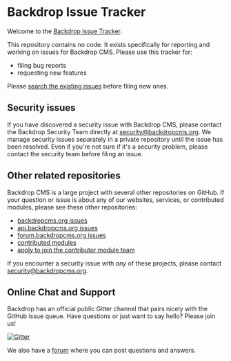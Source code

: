 Backdrop Issue Tracker
======================

Welcome to the [Backdrop Issue Tracker](https://github.com/backdrop/issues/issues).

This repository contains no code. It exists specifically for reporting and
working on issues for Backdrop CMS. Please use this tracker for:
* filing bug reports
* requesting new features

Please [search the existing issues](https://github.com/backdrop/backdrop-issues/search?state=open&type=Issues) before filing new ones.

Security issues
---------------

If you have discovered a security issue with Backdrop CMS, please contact the Backdrop Security Team directly at [security@backdropcms.org](mailto:security@backdropcms.org). We manage security issues separately in a private repository until the issue has been resolved. Even if you're not sure if it's a security problem, please contact the security team before filing an issue.

Other related repositories
--------------------------

Backdrop CMS is a large project with several other repositories on GitHub. If
your question or issue is about any of our websites, services, or contributed
modules, please see these other repositories:

- [backdropcms.org issues](https://github.com/backdrop-ops/backdropcms.org/issues)
- [api.backdropcms.org issues](https://github.com/backdrop-ops/api.backdropcms.org/issues)
- [forum.backdropcms.org issues](https://github.com/backdrop-ops/forum.backdropcms.org/issues)
- [contributed modules](https://github.com/backdrop-contrib/)
- [apply to join the contributor module team](https://github.com/backdrop-ops/contrib/issues)

If you encounter a security issue with *any* of these projects, please contact [security@backdropcms.org](mailto:security@backdropcms.org).

Online Chat and Support
-----------------------

Backdrop has an official public Gitter channel that pairs nicely with the GitHub
issue queue. Have questions or just want to say hello? Please join us!

[![Gitter](https://badges.gitter.im/Join%20Chat.svg)](https://gitter.im/backdrop/backdrop-issues?utm_source=badge&utm_medium=badge&utm_campaign=pr-badge&utm_content=badge)

We also have a [forum](https://forum.backdropcms.org/) where you can post questions and answers.
